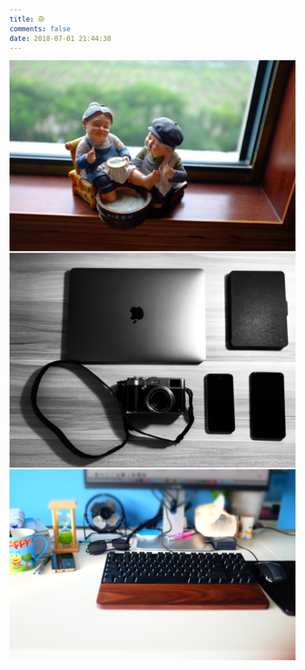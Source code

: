 ```yaml
---
title: 杂
comments: false
date: 2018-07-01 21:44:38
---
```


![](gallery/dolls.jpg)
![](gallery/electronic_products.jpg)
![](gallery/workbench_keyboard.jpg)
